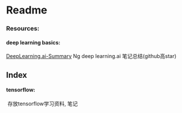 # Readme



### Resources:



#### deep learning basics:

[DeepLearning.ai-Summary](https://github.com/mbadry1/DeepLearning.ai-Summary)  Ng deep learning.ai 笔记总结(github高star)



## Index

#### tensorflow:

​	存放tensorflow学习资料, 笔记

